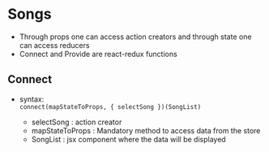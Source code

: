 # Songs

- Through props one can access action creators and through state one can access reducers
- Connect and Provide are react-redux functions

## Connect

- syntax:  
  `connect(mapStateToProps, { selectSong })(SongList)`

  - selectSong : action creator
  - mapStateToProps : Mandatory method to access data from the store
  - SongList : jsx component where the data will be displayed
